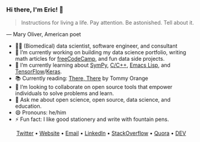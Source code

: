 ### Hi there, I'm Eric! :wave:

<blockquote cite="https://www.goodreads.com/quotes/62038-instructions-for-living-a-life-pay-attention-be-astonished-tell">
    <p>Instructions for living a life. Pay attention. Be astonished. Tell about it.</p>
</blockquote>

— Mary Oliver, American poet

- :technologist: (Biomedical) data scientist, software engineer, and consultant
- :telescope: I’m currently working on building my data science portfolio, writing math articles for [freeCodeCamp](https://www.freecodecamp.org/news/), and fun data side projects.
- :seedling: I’m currently learning about [SymPy](https://sympy.org), [C/C++](https://www.cprogramming.com/), [Emacs Lisp](https://www.gnu.org/software/emacs/manual/html_node/elisp/), and [TensorFlow](https://www.tensorflow.org/)/[Keras](https://keras.io/).
- :books: Currently reading: [There, There](https://en.wikipedia.org/wiki/There_There_(novel)) by Tommy Orange
- :dancers: I’m looking to collaborate on open source tools that empower individuals to solve problems and learn.
- :speech_balloon: Ask me about open science, open source, data science, and education.
- :smile:  Pronouns: he/him
- :zap: Fun fact: I like good stationery and write with fountain pens.
<!-- - 🤔 I’m looking for help with understanding how. -->
<!-- - 📫 How to reach me: -->

<div align="center">
  <a href='https://twitter.com/erictleung'>Twitter</a> •
  <a href='https://erictleung.com'>Website</a> •
  <a href="mailto:erictleung&commat;outlook&period;com"> Email</a> •
  <a href='https://linkedin.com/in/erictleung'>LinkedIn</a> •
  <a href='https://stackoverflow.com/users/6873133/eric-leung'>StackOverflow</a> •
  <a href='https://www.quora.com/profile/Eric-Leung-2'>Quora</a> •
  <a href='https://dev.to/erictleung'>DEV</a>
</div>
